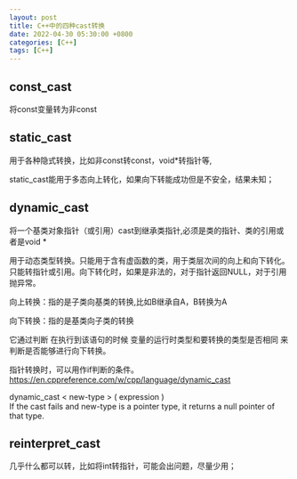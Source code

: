```yaml
---
layout: post
title: C++中的四种cast转换
date: 2022-04-30 05:30:00 +0800
categories: [C++]
tags: [C++]
---
```

## const_cast
将const变量转为非const

## static_cast
用于各种隐式转换，比如非const转const，void*转指针等,

static_cast能用于多态向上转化，如果向下转能成功但是不安全，结果未知；

## dynamic_cast
将一个基类对象指针（或引用）cast到继承类指针,必须是类的指针、类的引用或者是void *

用于动态类型转换。只能用于含有虚函数的类，用于类层次间的向上和向下转化。只能转指针或引用。向下转化时，如果是非法的，对于指针返回NULL，对于引用抛异常。

向上转换：指的是子类向基类的转换,比如B继承自A，B转换为A

向下转换：指的是基类向子类的转换

它通过判断 在执行到该语句的时候 变量的运行时类型和要转换的类型是否相同 来判断是否能够进行向下转换。

指针转换时，可以用作if判断的条件。https://en.cppreference.com/w/cpp/language/dynamic_cast

dynamic_cast < new-type > ( expression )		
If the cast fails and new-type is a pointer type, it returns a null pointer of that type.

## reinterpret_cast
几乎什么都可以转，比如将int转指针，可能会出问题，尽量少用；